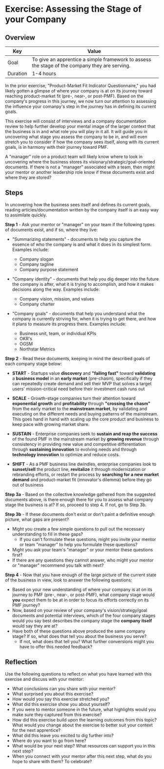 # Exercise: Assessing the Stage of your Company

## Overview

| Key | Value |
| --- | --- |
| Goal | To give an apprentice a simple framework to assess the stage of the company they are serving. |
| Duration | 1-4 hours |

In the prior exercise, "Product-Market Fit Indicator Questionnaire," you had likely gotten a glimpse of where your company is at on its journey toward reaching product-market fit (pre-, near-, or post-PMF). Based on the company's progress in this journey, we now turn our attention to assessing the influence your comanpy's step in the journey has in defining its current goals. 

This exercise will consist of interviews and a company documentation review to help further develop your mental image of the larger context that the business is in and what role you will play in it all. It will guide you in uncovering what stage you assess the company to be in, and will even stretch you to consider if how the company sees itself, along with its current goals, is in harmony with their journey toward PMF.

A "manager" role on a product team will likely know where to look in uncovering where the business stores its visionary/strategic/goal-oriented documents.  If there is not a "manager" associated with a team, then might your mentor or another leadership role know if these documents exist and where they are stored? 

## Steps
In uncovering how the business sees itself and defines its current goals, reading articles/documentation written by the company itself is an easy way to assimilate quickly. 

**Step 1** - Ask your mentor or "manager" on your team if the following types of documents exist, and if so, where they live:
- "Summarizing statements" - documents to help you capture the essence of who the company is and what it does in its simplest form. Examples include:
  - Company slogan
  - Company tagline
  - Company purpose statement

- "Company identity" - documents that help you dig deeper into the future the company is after, what it is trying to accomplish, and how it makes decisions along the way. Examples include: 
  - Company vision, mission, and values 
  - Company charter

- "Company goals" - documents that help you understand what the company is currently striving for, when it is trying to get there, and how it plans to measure its progress there. Examples include:
  - Business unit, team, or individual KPIs
  - OKR's
  - OGSM
  - Northstar Metrics 

**Step 2** - Read these documents, keeping in mind the described goals of each company stage below: 

- **START** - Startups value **discovery** and **"failing fast"** toward **validating** a **business model** in an **early market** (pre-chasm), specifically if they can repeatedly create demand and sell their MVP that solves a target users' mission-critical need before their investment cash runs out

- **SCALE** - Growth-stage companies turn their attention toward **exponential growth** and **profitability** through **"crossing the chasm"** from the early market to the **mainstream market**, by validating and executing on the different needs and buying patterns of the mainstream. This goes hand in hand with scaling up the core product and business to keep pace with growing market share.

- **SUSTAIN** - Enterprise companies seek to **sustain and reap the success** of the found PMF in the mainstream market by **growing revenue** through consistency in providing new value and competitive differentiation through **sustaining innovation** to evolving needs and through **technology innovation** to optimize and reduce costs.

- **SHIFT** - As a PMF business line dwindles, enterprise companies look to **sunset/sell** the product line, **revitalize** it through modernization or rebranding efforts, or restart the process by **searching for a new market demand** and product-market fit (innovator's dilemma) before they go out of business

**Step 3a** - Based on the collective knowledge gathered from the suggested documents above, is there enough there for you to assess what company stage the business is at? If so, proceed to step 4. If not, go to Step 3b.

**Step 3b** - If these documents don't exist or don't paint a definitive enough picture, what gaps are present? 
- Might you create a few simple questions to pull out the necessary understanding to fill in these gaps?
  - If you can't formulate these questions, might you invite your mentor or team "manager" to help you formulate these questions? 
- Might you ask your team's "manager" or your mentor these questions first?
- If there are any questions they cannot answer, who might your mentor or "manager" recommend you talk with next?

**Step 4** - Now that you have enough of the large picture of the current state of the business in view, look to answer the following questions:
- Based on your new understanding of where your company is at on its journey to PMF (pre-, near-, or post-PMF), what company stage would **you** expect them to be at in order to focus its efforts correctly on its PMF journey?
- Now, based on your review of your company's vision/strategy/goal documents and potential interviews, which of the four company stages would you say best describes the company stage the **company itself** would say they are at?
- Have both of these questions above produced the same company stage? If so, what does that tell you about the business you serve?
  - If not, what does that tell you? What further conversions might you have to offer this needed feedback?


## Reflection

Use the following questions to reflect on what you have learned with this exercise and discuss with your mentor:

- What conclusions can you share with your mentor?
- What surprised you about this exercise?
- How would you say this exercise stretched you? 
- What did this exercise show you about yourself?
- If you were to mentor someone in the future, what highlights would you make sure they captured from this exercise? 
- How did this exercise build upon the learning outcomes from this topic? What would you change about the exercise to better suit your context for the next apprentice?
- What did this leave you excited to dig further into? 
- Where do you want to go from here?
- What would be your next step? What resources can support you in this next step?
- When you connect with your mentor after this next step, what do you hope to share with them? To celebrate? 



